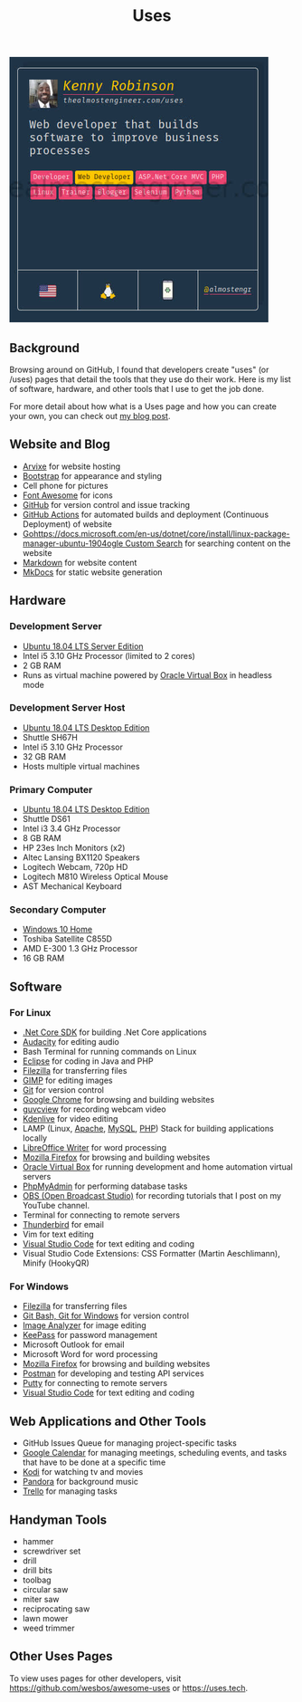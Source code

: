 ﻿---
title: Uses
---

![My uses page entry on uses.tech](/images/2020.02.01-uses-entry.jpg)

## Background

Browsing around on GitHub, I found that developers create "uses" (or /uses) pages that 
detail the tools that they use do their work. Here is my list of software, 
hardware, and other tools that I use to get the job done. 

For more detail about how what is a Uses page and how you can create your own, 
you can check out [my blog post](/technology/2020.02.01-developer-uses-page).

## Website and Blog

* [Arvixe](https://www.arvixe.com/) for website hosting
* [Bootstrap](https://getbootstrap.com) for appearance and styling
* Cell phone for pictures
* [Font Awesome](https://fontawesome.com) for icons
* [GitHub](https://github.com/almostengr/almostengrwebsite) for version control and issue tracking
* [GitHub Actions](https://github.com/features/actions) for automated builds and deployment (Continuous Deployment) of website
* [Gohttps://docs.microsoft.com/en-us/dotnet/core/install/linux-package-manager-ubuntu-1904ogle Custom Search](https://cse.google.com/cse/) for searching content on the website
* [Markdown](https://www.markdownguide.org/) for website content
* [MkDocs](https://mkdocs.org) for static website generation

## Hardware

### Development Server

* [Ubuntu 18.04 LTS Server Edition](https://ubuntu.com)
* Intel i5 3.10 GHz Processor (limited to 2 cores)
* 2 GB RAM
* Runs as virtual machine powered by [Oracle Virtual Box](https://virtualbox.org) in headless mode

### Development Server Host

* [Ubuntu 18.04 LTS Desktop Edition](https://ubuntu.com)
* Shuttle SH67H
* Intel i5 3.10 GHz Processor
* 32 GB RAM
* Hosts multiple virtual machines

### Primary Computer 

* [Ubuntu 18.04 LTS Desktop Edition](https://ubuntu.com)
* Shuttle DS61
* Intel i3 3.4 GHz Processor
* 8 GB RAM
* HP 23es Inch Monitors (x2)
* Altec Lansing BX1120 Speakers
* Logitech Webcam, 720p HD
* Logitech M810 Wireless Optical Mouse
* AST Mechanical Keyboard

### Secondary Computer 

* [Windows 10 Home](https://www.microsoft.com/en-us/software-download/windows10ISO)
* Toshiba Satellite C855D
* AMD E-300 1.3 GHz Processor
* 16 GB RAM

## Software

### For Linux 

* [.Net Core SDK](https://dotnet.microsoft.com/download) for building .Net Core applications
* [Audacity](https://www.audacityteam.org/) for editing audio
* Bash Terminal for running commands on Linux
* [Eclipse](https://eclipse.org) for coding in Java and PHP
* [Filezilla](https://filezilla-project.org/) for transferring files
* [GIMP](https://www.gimp.org) for editing images
* [Git](https://git-scm.com/) for version control
* [Google Chrome](https://google.com/chrome) for browsing and building websites
* [guvcview](https://en.wikipedia.org/wiki/Guvcview) for recording webcam video
* [Kdenlive](https://kdenlive.org/en) for video editing
* LAMP (Linux, [Apache](https://www.apache.org), [MySQL](https://www.mysql.com), [PHP](https://www.php.net)) 
Stack for building applications locally
* [LibreOffice Writer](https://www.libreoffice.org) for word processing
* [Mozilla Firefox](https://www.mozilla.org/en-us/firefox) for browsing and building websites
* [Oracle Virtual Box](https://virtualbox.org) for running development and home automation virtual servers
* [PhpMyAdmin](https://phpmyadmin.net) for performing database tasks
* [OBS (Open Broadcast Studio)](https://obsproject.com/) for recording tutorials 
that I post on my YouTube channel.
* Terminal for connecting to remote servers
* [Thunderbird](https://thunderbird.net/en-us) for email
* Vim for text editing
* [Visual Studio Code](https://code.visualstudio.com/download) for text editing and coding
* Visual Studio Code Extensions: CSS Formatter (Martin Aeschlimann), Minify (HookyQR)

### For Windows 

* [Filezilla](https://filezilla-project.org/) for transferring files
* [Git Bash, Git for Windows](https://gitforwindows.org) for version control
* [Image Analyzer](http://meesoft.com/Analyzer/) for image editing
* [KeePass](https://keepass.info/) for password management
* Microsoft Outlook for email 
* Microsoft Word for word processing
* [Mozilla Firefox](https://www.mozilla.org/en-us/firefox) for browsing and building websites
* [Postman](https://getpostman.com) for developing and testing API services
* [Putty](https://www.putty.org) for connecting to remote servers
* [Visual Studio Code](https://code.visualstudio.com/download) for text editing and coding

## Web Applications and Other Tools

* GitHub Issues Queue for managing project-specific tasks
* [Google Calendar](https://www.google.com/calendar) for managing meetings, scheduling events,
and tasks that have to be done at a specific time
* [Kodi](https://kodi.tv) for watching tv and movies
* [Pandora](https://pandora.com) for background music
* [Trello](https://trello.com/almostengr/recommend) for managing tasks

## Handyman Tools
* hammer
* screwdriver set
* drill
* drill bits
* toolbag
* circular saw
* miter saw
* reciprocating saw
* lawn mower
* weed trimmer

## Other Uses Pages

To view uses pages for other developers, visit 
<a href="https://github.com/wesbos/awesome-uses" target="_blank">https://github.com/wesbos/awesome-uses</a>
or 
<a href="https://uses.tech" target="_blank">https://uses.tech</a>.
